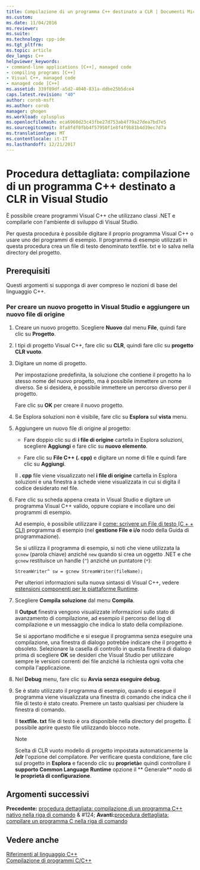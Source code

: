 ```yaml
---
title: Compilazione di un programma C++ destinato a CLR | Documenti Microsoft
ms.custom: 
ms.date: 11/04/2016
ms.reviewer: 
ms.suite: 
ms.technology: cpp-ide
ms.tgt_pltfrm: 
ms.topic: article
dev_langs: C++
helpviewer_keywords:
- command-line applications [C++], managed code
- compiling programs [C++]
- Visual C++, managed code
- managed code [C++]
ms.assetid: 339f89df-a5d2-4040-831a-ddbe25b5dce4
caps.latest.revision: "40"
author: corob-msft
ms.author: corob
manager: ghogen
ms.workload: cplusplus
ms.openlocfilehash: eca6960d23c43fbe27d753ab4f79a27dea7bd7e5
ms.sourcegitcommit: 8fa8fdf0fbb4f57950f1e8f4f9b81b4d39ec7d7a
ms.translationtype: MT
ms.contentlocale: it-IT
ms.lasthandoff: 12/21/2017
---
```

# <a name="walkthrough-compiling-a-c-program-that-targets-the-clr-in-visual-studio"></a>Procedura dettagliata: compilazione di un programma C++ destinato a CLR in Visual Studio
È possibile creare programmi Visual C++ che utilizzano classi .NET e compilarle con l'ambiente di sviluppo di Visual Studio.  
  
 Per questa procedura è possibile digitare il proprio programma Visual C++ o usare uno dei programmi di esempio. Il programma di esempio utilizzati in questa procedura crea un file di testo denominato textfile. txt e lo salva nella directory del progetto.  
  
## <a name="prerequisites"></a>Prerequisiti  
 Questi argomenti si supponga di aver compreso le nozioni di base del linguaggio C++.  
  
### <a name="to-create-a-new-project-in-visual-studio-and-add-a-new-source-file"></a>Per creare un nuovo progetto in Visual Studio e aggiungere un nuovo file di origine  
  
1.  Creare un nuovo progetto. Scegliere **Nuovo** dal menu **File**, quindi fare clic su **Progetto**.  
  
2.  I tipi di progetto Visual C++, fare clic su **CLR**, quindi fare clic su **progetto CLR vuoto**.  
  
3.  Digitare un nome di progetto.  
  
     Per impostazione predefinita, la soluzione che contiene il progetto ha lo stesso nome del nuovo progetto, ma è possibile immettere un nome diverso. Se si desidera, è possibile immettere un percorso diverso per il progetto.  
  
     Fare clic su **OK** per creare il nuovo progetto.  
  
4.  Se Esplora soluzioni non è visibile, fare clic su **Esplora** sul **vista** menu.  
  
5.  Aggiungere un nuovo file di origine al progetto:  
  
    -   Fare doppio clic su di **i file di origine** cartella in Esplora soluzioni, scegliere **Aggiungi** e fare clic su **nuovo elemento**.  
  
    -   Fare clic su **File C++ (. cpp)** e digitare un nome di file e quindi fare clic su **Aggiungi**.  
  
     Il **. cpp** file viene visualizzato nel **i file di origine** cartella in Esplora soluzioni e una finestra a schede viene visualizzata in cui si digita il codice desiderato nel file.  
  
6.  Fare clic su scheda appena creata in Visual Studio e digitare un programma Visual C++ valido, oppure copiare e incollare uno dei programmi di esempio.  
  
     Ad esempio, è possibile utilizzare il [come: scrivere un File di testo (C + + CLI)](../dotnet/how-to-write-a-text-file-cpp-cli.md) programma di esempio (nel **gestione File e i/o** nodo della Guida di programmazione).  
  
     Se si utilizza il programma di esempio, si noti che viene utilizzata la `gcnew` (parola chiave) anziché `new` quando si crea un oggetto .NET e che `gcnew` restituisce un handle (`^`) anziché un puntatore (`*`):  
  
     `StreamWriter^ sw = gcnew StreamWriter(fileName);`  
  
     Per ulteriori informazioni sulla nuova sintassi di Visual C++, vedere [estensioni componenti per le piattaforme Runtime](../windows/component-extensions-for-runtime-platforms.md).  
  
7.  Scegliere **Compila soluzione** dal menu **Compila**.  
  
     Il **Output** finestra vengono visualizzate informazioni sullo stato di avanzamento di compilazione, ad esempio il percorso del log di compilazione e un messaggio che indica lo stato della compilazione.  
  
     Se si apportano modifiche e si esegue il programma senza eseguire una compilazione, una finestra di dialogo potrebbe indicare che il progetto è obsoleto. Selezionare la casella di controllo in questa finestra di dialogo prima di scegliere **OK** se desideri che Visual Studio per utilizzare sempre le versioni correnti dei file anziché la richiesta ogni volta che compila l'applicazione.  
  
8.  Nel **Debug** menu, fare clic su **Avvia senza eseguire debug**.  
  
9. Se è stato utilizzato il programma di esempio, quando si esegue il programma viene visualizzata una finestra di comando che indica che il file di testo è stato creato. Premere un tasto qualsiasi per chiudere la finestra di comando.  
  
     Il **textfile. txt** file di testo è ora disponibile nella directory del progetto. È possibile aprire questo file utilizzando blocco note.  
  
    > [!NOTE]
    >  Scelta di CLR vuoto modello di progetto impostata automaticamente la **/clr** l'opzione del compilatore. Per verificare questa condizione, fare clic sul progetto in **Esplora** e facendo clic su **proprietà**e quindi controllare il **supporto Common Language Runtime** opzione il ** Generale** nodo di **le proprietà di configurazione**.  
  
## <a name="whats-next"></a>Argomenti successivi  
 **Precedente:** [procedura dettagliata: compilazione di un programma C++ nativo nella riga di comando](../build/walkthrough-compiling-a-native-cpp-program-on-the-command-line.md) & #124; **Avanti:**[procedura dettagliata: compilare un programma C nella riga di comando](../build/walkthrough-compile-a-c-program-on-the-command-line.md)  
  
## <a name="see-also"></a>Vedere anche  
 [Riferimenti al linguaggio C++](../cpp/cpp-language-reference.md)   
 [Compilazione di programmi C/C++](../build/building-c-cpp-programs.md)